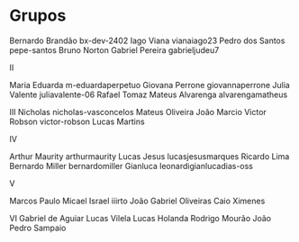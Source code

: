 # Grupos

Bernardo Brandão bx-dev-2402
Iago Viana vianaiago23
Pedro dos Santos  pepe-santos
Bruno Norton
Gabriel Pereira gabrieljudeu7

II 

Maria Eduarda m-eduardaperpetuo
Giovana Perrone giovannaperrone
Julia Valente juliavalente-06
Rafael Tomaz 
Mateus Alvarenga alvarengamatheus


III
Nicholas nicholas-vasconcelos
Mateus Oliveira 
João Marcio
Victor Robson victor-robson
Lucas Martins

IV

Arthur Maurity arthurmaurity
Lucas Jesus lucasjesusmarques
Ricardo Lima 
Bernardo Miller bernardomiller
Gianluca leonardigianlucadias-oss

V

Marcos Paulo
Micael
Israel iiirto
João Gabriel Oliveiras
Caio Ximenes

VI
Gabriel de Aguiar
Lucas Vilela
Lucas Holanda
Rodrigo Mourão
João Pedro Sampaio

